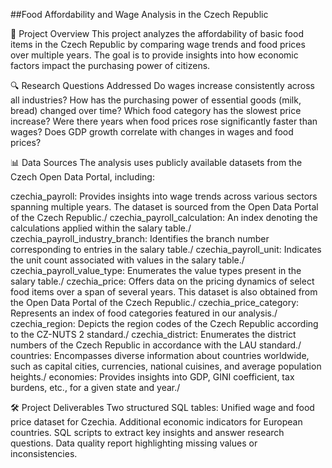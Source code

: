 ##Food Affordability and Wage Analysis in the Czech Republic

📌 Project Overview
This project analyzes the affordability of basic food items in the Czech Republic by comparing wage trends and food prices over multiple years. The goal is to provide insights into how economic factors impact the purchasing power of citizens.

🔍 Research Questions Addressed
Do wages increase consistently across all industries?
How has the purchasing power of essential goods (milk, bread) changed over time?
Which food category has the slowest price increase?
Were there years when food prices rose significantly faster than wages?
Does GDP growth correlate with changes in wages and food prices?

📊 Data Sources
The analysis uses publicly available datasets from the Czech Open Data Portal, including:

czechia_payroll: Provides insights into wage trends across various sectors spanning multiple years. The dataset is sourced from the Open Data Portal of the Czech Republic./
czechia_payroll_calculation: An index denoting the calculations applied within the salary table./
czechia_payroll_industry_branch: Identifies the branch number corresponding to entries in the salary table./
czechia_payroll_unit: Indicates the unit count associated with values in the salary table./
czechia_payroll_value_type: Enumerates the value types present in the salary table./
czechia_price: Offers data on the pricing dynamics of select food items over a span of several years. This dataset is also obtained from the Open Data Portal of the Czech Republic./
czechia_price_category: Represents an index of food categories featured in our analysis./
czechia_region: Depicts the region codes of the Czech Republic according to the CZ-NUTS 2 standard./
czechia_district: Enumerates the district numbers of the Czech Republic in accordance with the LAU standard./
countries: Encompasses diverse information about countries worldwide, such as capital cities, currencies, national cuisines, and average population heights./
economies: Provides insights into GDP, GINI coefficient, tax burdens, etc., for a given state and year./


🛠 Project Deliverables
Two structured SQL tables:
Unified wage and food price dataset for Czechia.
Additional economic indicators for European countries.
SQL scripts to extract key insights and answer research questions.
Data quality report highlighting missing values or inconsistencies.
